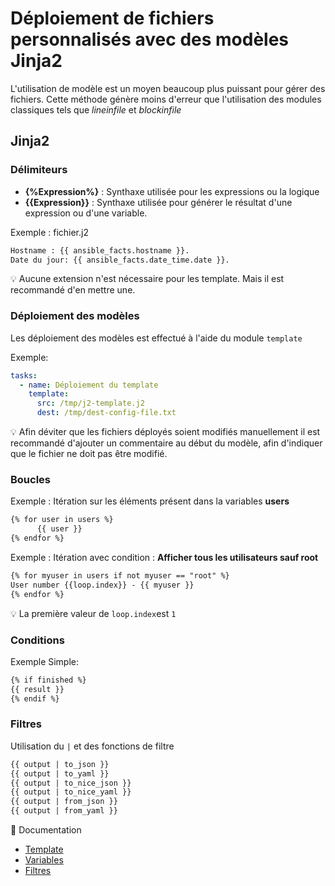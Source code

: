 # Déploiement de fichiers personnalisés avec des modèles Jinja2

L'utilisation de modèle est un moyen beaucoup plus puissant pour gérer des fichiers. Cette méthode génère moins d'erreur que l'utilisation des modules classiques tels que *lineinfile* et *blockinfile*

## Jinja2

### Délimiteurs

- **{%Expression%}** : Synthaxe utilisée pour les expressions ou la logique
- **{{Expression}}** : Synthaxe utilisée pour générer le résultat d'une expression ou d'une variable.

Exemple : fichier.j2

```txt
Hostname : {{ ansible_facts.hostname }}.
Date du jour: {{ ansible_facts.date_time.date }}.
```

:bulb: Aucune extension n'est nécessaire pour les template. Mais il est recommandé d'en mettre une.

### Déploiement des modèles

Les déploiement des modèles est effectué à l'aide du module `template`

Exemple:

```yml
tasks:
  - name: Déploiement du template
    template:
      src: /tmp/j2-template.j2
      dest: /tmp/dest-config-file.txt
```

:bulb: Afin déviter que les fichiers déployés soient modifiés manuellement il est recommandé d'ajouter un commentaire au début du modèle, afin d'indiquer que le fichier ne doit pas être modifié.

### Boucles

Exemple : Itération sur les éléments présent dans la variables **users**

```txt
{% for user in users %}
      {{ user }}
{% endfor %}
```

Exemple : Itération avec condition : **Afficher tous les utilisateurs sauf root**

```txt
{% for myuser in users if not myuser == "root" %}
User number {{loop.index}} - {{ myuser }}
{% endfor %}
```

:bulb: La première valeur de `loop.index`est `1`

### Conditions

Exemple Simple:

```txt
{% if finished %}
{{ result }}
{% endif %}
```

### Filtres

Utilisation du `|` et des fonctions de filtre

```txt
{{ output | to_json }}
{{ output | to_yaml }}
{{ output | to_nice_json }}
{{ output | to_nice_yaml }}
{{ output | from_json }}
{{ output | from_yaml }}
```

:notebook: Documentation

- [Template](https://docs.ansible.com/ansible/2.7/modules/template_module.html)
- [Variables](https://docs.ansible.com/ansible/2.7/user_guide/playbooks_variables.html)
- [Filtres](https://docs.ansible.com/ansible/latest/user_guide/playbooks_filters.html)
